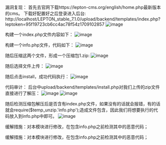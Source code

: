 漏洞复现：
首先去官网下载https://lepton-cms.org/english/home.php最新版本的cms。
下载好配置好之后登录进入后台:
http://localhost/LEPTON_stable_7.1.0/upload/backend/templates/index.php?leptoken=95f19723cb6cc4ac78f54z1709102857
![image](https://github.com/zzq66/cve6/assets/68541960/70a05fa7-7006-4e83-a08f-52f8a56db804)

构建一个index.php文件内容如下：
![image](https://github.com/zzq66/cve6/assets/68541960/f47207ec-7550-4ff5-8376-da41c615310a)

构建一个info.php文件，代码如下：
![image](https://github.com/zzq66/cve6/assets/68541960/f51f86fe-a20e-469c-a3f6-607822e2169f)

随后压缩这两个文件，形成一个压缩包1.zip:
![image](https://github.com/zzq66/cve6/assets/68541960/a5713ce3-3172-4427-9c6f-f92904da5a5a)

随后选择文件上传：
![image](https://github.com/zzq66/cve6/assets/68541960/a8063e38-f2e8-4068-bc75-81ad6b4b4d9c)

随后点击install，成功代码执行：
![image](https://github.com/zzq66/cve6/assets/68541960/0e7d2259-95ef-4ee4-9104-1bc48439bb20)




代码审计：
后台中upload/backend/templates/install.php对我们上传的zip文件直接进行了解压：
![image](https://github.com/zzq66/cve6/assets/68541960/2dae415b-dc89-49b0-b0b0-8b36e76d30b7)
![image](https://github.com/zzq66/cve6/assets/68541960/3f413ff6-4d57-4dfe-b3c5-359aa4d9721e)


随后检测压缩包解压后是否含有index.php文件，如果没有的话就会报错，有的话就会require($temp_unzip.'info.php');造成文件包含，因此我们将想要执行的代码放入到info.php中即可。
![image](https://github.com/zzq66/cve6/assets/68541960/661e8f62-4467-4bb3-a807-e90408b0a3ca)



缓解措施：对本模块进行修改，在包含info.php之前检测其中的恶意代码；



缓解措施：对本模块进行修改，在包含info.php之前检测其中的恶意代码；
